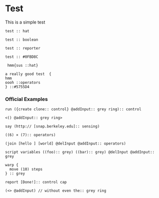 # Test

This is a simple test

```scratch
test :: hat
```
```scratch
test :: boolean
```
```scratch
test :: reporter
```
```scratch
test :: #0FBD8C
```
```scratch
 hmm{sus ::hat}
```

```scratch
a really good test  { 
hmm
oooh ::operators
} ::#5755D4
```

### Official Examples

```scratch
run ({create clone:: control} @addInput:: grey ring):: control

<() @addInput:: grey ring>

say (http:// [snap.berkeley.edu]:: sensing)

((6) × (7):: operators)

(join [hello ] [world] @delInput @addInput:: operators)

script variables ((foo):: grey) ((bar):: grey) @delInput @addInput:: grey

warp {
  move (10) steps
} :: grey

report [Done!]:: control cap

(<> @addInput) // without even the:: grey ring
```